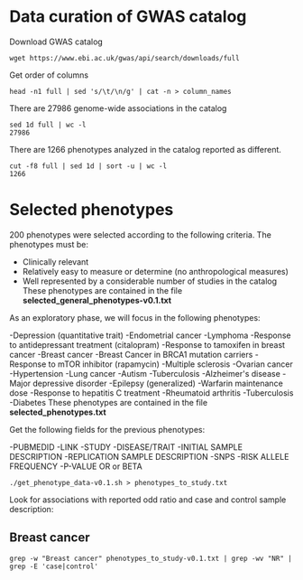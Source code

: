 # Data curation of GWAS catalog

Download GWAS catalog

```
wget https://www.ebi.ac.uk/gwas/api/search/downloads/full
```


Get order of columns

```
head -n1 full | sed 's/\t/\n/g' | cat -n > column_names
```

There are 27986 genome-wide associations in the catalog

```
sed 1d full | wc -l
27986
```


There are 1266 phenotypes analyzed in the catalog reported as different.
```
cut -f8 full | sed 1d | sort -u | wc -l
1266
```


# Selected phenotypes
200 phenotypes were selected according to the following criteria.
The phenotypes must be:
- Clinically relevant
- Relatively easy to measure or determine (no anthropological measures)
- Well represented by a considerable number of studies in the catalog
These phenotypes are contained in the file __selected_general_phenotypes-v0.1.txt__



As an exploratory phase, we will focus in the following phenotypes:

-Depression (quantitative trait)
-Endometrial cancer
-Lymphoma
-Response to antidepressant treatment (citalopram)
-Response to tamoxifen in breast cancer 
-Breast cancer
-Breast Cancer in BRCA1 mutation carriers
-Response to mTOR inhibitor (rapamycin) 
-Multiple sclerosis 
-Ovarian cancer 
-Hypertension
-Lung cancer
-Autism
-Tuberculosis 
-Alzheimer's disease
-Major depressive disorder
-Epilepsy (generalized)
-Warfarin maintenance dose
-Response to hepatitis C treatment
-Rheumatoid arthritis
-Tuberculosis
-Diabetes
These phenotypes are contained in the file __selected_phenotypes.txt__


Get the following fields for the previous phenotypes:

-PUBMEDID
-LINK
-STUDY
-DISEASE/TRAIT
-INITIAL SAMPLE DESCRIPTION
-REPLICATION SAMPLE DESCRIPTION
-SNPS
-RISK ALLELE FREQUENCY
-P-VALUE OR or BETA

```
./get_phenotype_data-v0.1.sh > phenotypes_to_study.txt
```

Look for associations with reported odd ratio and case and control sample description:

## Breast cancer
```
grep -w "Breast cancer" phenotypes_to_study-v0.1.txt | grep -wv "NR" | grep -E 'case|control'
```


